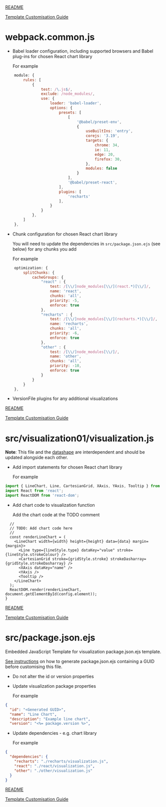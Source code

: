 [README](../README.md)

[Template Customisation Guide](./template-customisation-guide.md#webpackcommonjs)

# webpack.common.js
* Babel loader configuration, including supported browsers and Babel plug-ins for chosen React chart library

  For example
```JavaScript
    module: {
        rules: [
            {
                test: /\.js$/,
                exclude: /node_modules/,
                use: {
                    loader: 'babel-loader',
                    options: {
                        presets: [
                            [
                                '@babel/preset-env',
                                {
                                    useBuiltIns: 'entry',
                                    corejs: '3.19',
                                    targets: {
                                        chrome: 34,
                                        ie: 11,
                                        edge: 20,
                                        firefox: 30,
                                    },
                                    modules: false
                                }
                            ],
                            '@babel/preset-react',
                        ],
                        plugins: [
                            'recharts'
                        ],
                    }
                }
            },
        ]
    },
```
* Chunk configuration for chosen React chart library

  You will need to update the dependencies in `src/package.json.ejs` (see below) for any chunks you add

  For example
```JavaScript
    optimization: {
        splitChunks: {
            cacheGroups: {
                "react" : {
                    test: /[\\/]node_modules[\\/](react.*)[\\/]/,
                    name: 'react',
                    chunks: 'all',
                    priority: -5,
                    enforce: true
                },
                "recharts" : {
                    test: /[\\/]node_modules[\\/](recharts.*)[\\/]/,
                    name: 'recharts',
                    chunks: 'all',
                    priority: -6,
                    enforce: true
                },
                "other" : {
                    test: /[\\/]node_modules[\\/]/,
                    name: 'other',
                    chunks: 'all',
                    priority: -10,
                    enforce: true
                }
            }
        }
    },
```
* VersionFile plugins for any additional visualizations

[README](../README.md)

[Template Customisation Guide](./template-customisation-guide.md#webpackcommonjs)

# src/visualization01/visualization.js

__Note__: This file and the [datashape](./template-customisation-guide.md#srcvisualization01visualizationdatashapegql) are interdependent and should be updated alongside each other.

* Add import statements for chosen React chart library

  For example
```JavaScript
import { LineChart, Line, CartesianGrid, XAxis, YAxis, Tooltip } from 'recharts';
import React from 'react';
import ReactDOM from 'react-dom';
```

* Add chart code to visualization function

    Add the chart code at the TODO comment
```JSX
  //
  // TODO: Add chart code here
  //
  const renderLineChart = (
    <LineChart width={width} height={height} data={data} margin={margin}>
      <Line type={lineStyle.type} dataKey="value" stroke={lineStyle.strokeColour} />
      <CartesianGrid stroke={gridStyle.stroke} strokeDasharray={gridStyle.strokeDasharray} />
      <XAxis dataKey="name" />
      <YAxis />
      <Tooltip />
    </LineChart>
  );
  ReactDOM.render(renderLineChart, document.getElementById(config.element));
}
```

[README](../README.md)

[Template Customisation Guide](./template-customisation-guide.md#srcvisualization01visualizationjs)

# src/package.json.ejs

Embedded JavaScript Template for visualization package.json.ejs template.

[See instructions](./template-customisation-guide.md#generate-guids) on how to generate package.json.ejs containing a GUID before customising this file.

* Do not alter the id or version properties
* Update visualization package properties

    For example
```JSON
{
  "id": "<Generated GUID>",
  "name": "Line Chart",
  "description": "Example line chart",
  "version": "<%= package.version %>",
```

* Update dependencies - e.g. chart library

  For example
```JSON
{
  "dependencies": {
    "recharts": "./recharts/visualization.js",
    "react": "./react/visualization.js",
    "other": "./other/visualization.js"
  }
}
```

[README](../README.md)

[Template Customisation Guide](./template-customisation-guide.md#srcpackagejsonejs)
